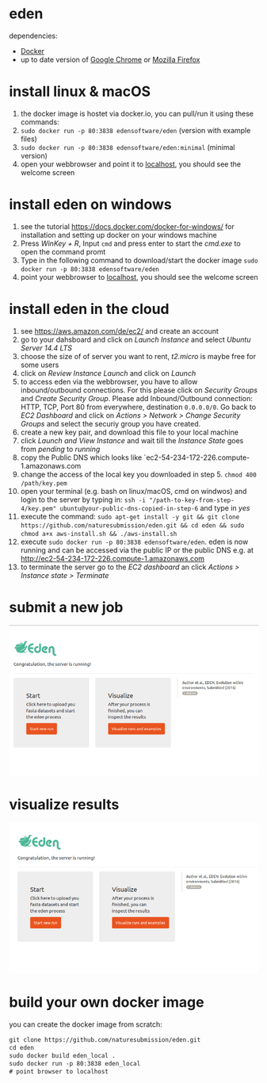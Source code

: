 # eden
dependencies: 
- [Docker](https://github.com/docker/docker) 
- up to date version of [Google Chrome](https://www.google.de/chrome/browser/desktop/) or [Mozilla Firefox](https://www.mozilla.org/de/firefox/new/)

# install linux & macOS
1. the docker image is hostet via docker.io, you can pull/run it using these commands:
2. `sudo docker run -p 80:3838 edensoftware/eden` (version with example files)
3. `sudo docker run -p 80:3838 edensoftware/eden:minimal` (minimal version)
4. open your webbrowser and point it to [localhost](localhost), you should see the welcome screen

# install eden on windows
1. see the tutorial https://docs.docker.com/docker-for-windows/ for installation and setting up docker on your windows machine
2. Press *WinKey + R*, Input `cmd` and press enter to start the *cmd.exe* to open the command promt
3. Type in the following command to download/start the docker image `sudo docker run -p 80:3838 edensoftware/eden` 
4. point your webbrowser to  [localhost](localhost), you should see the welcome screen

# install eden in the cloud
1. see https://aws.amazon.com/de/ec2/ and create an account
2. go to your dahsboard and click on *Launch Instance* and select *Ubuntu Server 14.4 LTS*
3. choose the size of of server you want to rent, *t2.micro* is maybe free for some users
4. click on *Review Instance Launch* and click on *Launch*
5. to access eden via the webbrowser, you have to allow inbound/outbound connections. For this please click on *Security Groups* and *Create Security Group*. Please add Inbound/Outbound connection: HTTP, TCP, Port 80 from everywhere, destination `0.0.0.0/0`. Go back to *EC2 Dashboard* and click on *Actions > Network > Change Security Groups* and select the securiy group you have created. 
5. create a new key pair, and download this file to your local machine
6. click *Launch and View Instance* and wait till the *Instance State* goes from *pending* to *running*
7. copy the Public DNS which looks like `ec2-54-234-172-226.compute-1.amazonaws.com
8. change the access of the local key you downloaded in step 5. `chmod 400 /path/key.pem`
9. open your terminal (e.g. bash on linux/macOS, cmd on windwos) and login to the server by typing in: `ssh -i "/path-to-key-from-step-4/key.pem" ubuntu@your-public-dns-copied-in-step-6` and type in *yes*
10. execute the command: `sudo apt-get install -y git && git clone https://github.com/naturesubmission/eden.git && cd eden && sudo chmod a+x aws-install.sh && ./aws-install.sh`
11. execute `sudo docker run -p 80:3838 edensoftware/eden`. eden is now running and can be accessed via the public IP or the public DNS e.g. at http://ec2-54-234-172-226.compute-1.amazonaws.com
12. to terminate the server go to the *EC2 dashboard* an click *Actions > Instance state > Terminate*

# submit a new job
![submit a new job](start.gif "submit a new job")

# visualize results
![visualize results](samples.gif "visualize results")

# build your own docker image

you can create the docker image from scratch:

```
git clone https://github.com/naturesubmission/eden.git
cd eden
sudo docker build eden_local .
sudo docker run -p 80:3838 eden_local
# point browser to localhost
```

